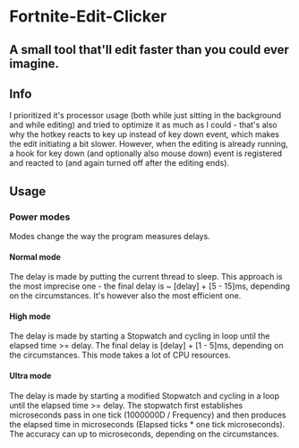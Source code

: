 # Fortnite-Edit-Clicker
## A small tool that'll edit faster than you could ever imagine.

## Info
I prioritized it's processor usage (both while just sitting in the background and while editing) and tried to optimize it as much as I could - that's also why the hotkey reacts to key up instead of key down event, which makes the edit initiating a bit slower. However, when the editing is already running, a hook for key down (and optionally also mouse down) event is registered and reacted to (and again turned off after the editing ends).


## Usage
### Power modes
Modes change the way the program measures delays.

#### Normal mode
The delay is made by putting the current thread to sleep. This approach is the most imprecise one - the final delay is ~ [delay] + [5 - 15]ms, depending on the circumstances. It's however also the most efficient one.

#### High mode
The delay is made by starting a Stopwatch and cycling in loop until the elapsed time >= delay. The final delay is [delay] + [1 - 5]ms, depending on the circumstances. This mode takes a lot of CPU resources.

#### Ultra mode
The delay is made by starting a modified Stopwatch and cycling in a loop until the elapsed time >= delay. The stopwatch first establishes microseconds pass in one tick (1000000D / Frequency) and then produces the elapsed time in microseconds (Elapsed ticks * one tick microseconds). The accuracy can up to microseconds, depending on the circumstances.
